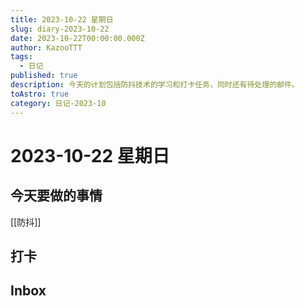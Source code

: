 ```yaml
---
title: 2023-10-22 星期日
slug: diary-2023-10-22
date: 2023-10-22T00:00:00.000Z
author: KazooTTT
tags:
  - 日记
published: true
description: 今天的计划包括防抖技术的学习和打卡任务，同时还有待处理的邮件。
toAstro: true
category: 日记-2023-10
---
```


# 2023-10-22 星期日

<!-- start of weread -->
<!-- end of weread -->

## 今天要做的事情

[[防抖]]

## 打卡

## Inbox
